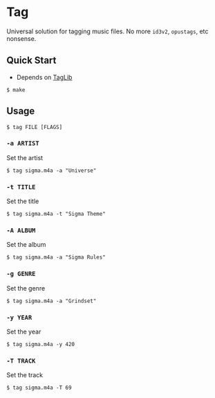# Tag
Universal solution for tagging music files. No more `id3v2`, `opustags`, etc nonsense.

## Quick Start
- Depends on [TagLib](https://taglib.org/)

```console
$ make
```

## Usage
```console
$ tag FILE [FLAGS]
```

### `-a ARTIST`
Set the artist

```console
$ tag sigma.m4a -a "Universe"
```

### `-t TITLE`
Set the title

```console
$ tag sigma.m4a -t "Sigma Theme"
```

### `-A ALBUM`
Set the album

```console
$ tag sigma.m4a -a "Sigma Rules"
```

### `-g GENRE`
Set the genre

```console
$ tag sigma.m4a -a "Grindset"
```

### `-y YEAR`
Set the year

```console
$ tag sigma.m4a -y 420
```

### `-T TRACK`
Set the track

```console
$ tag sigma.m4a -T 69
```
